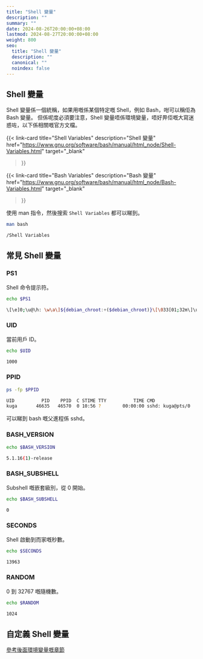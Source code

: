 ```yaml
---
title: "Shell 變量"
description: ""
summary: ""
date: 2024-08-26T20:00:00+08:00
lastmod: 2024-08-27T20:00:00+08:00
weight: 800
seo:
  title: "Shell 變量"
  description: ""
  canonical: ""
  noindex: false
---
```


## Shell 變量

Shell 變量係一個統稱，如果用嘅係某個特定嘅 Shell，例如 Bash，咁可以稱佢為 Bash 變量。
但係呢度必須要注意，Shell 變量唔係環境變量，唔好畀佢嘅大寫迷惑咗，以下係相關嘅官方文檔。

{{< link-card
  title="Shell Variables"
  description="Shell 變量"
  href="https://www.gnu.org/software/bash/manual/html_node/Shell-Variables.html"
  target="_blank"
>}}

{{< link-card
  title="Bash Variables"
  description="Bash 變量"
  href="https://www.gnu.org/software/bash/manual/html_node/Bash-Variables.html"
  target="_blank"
>}}

使用 man 指令，然後搜索 `Shell Variables` 都可以睇到。

```bash {frame="none"}
man bash
```

```bash {frame="none"}
/Shell Variables
```

## 常見 Shell 變量

### PS1

Shell 命令提示符。

```bash {frame="none"}
echo $PS1
```

```bash {frame="none"}
\[\e]0;\u@\h: \w\a\]${debian_chroot:+($debian_chroot)}\[\033[01;32m\]\u@\h\[\033[00m\]:\[\033[01;34m\]\w\[\033[00m\]\$
```

### UID

當前用戶 ID。

```bash {frame="none"}
echo $UID
```

```bash {frame="none"}
1000
```

### PPID

```bash {frame="none"}
ps -fp $PPID
```

```bash {frame="none"}
UID          PID    PPID  C STIME TTY          TIME CMD
kuga       46635   46570  0 10:56 ?        00:00:00 sshd: kuga@pts/0
```

可以睇到 bash 嘅父進程係 sshd。

### BASH\_VERSION

```bash {frame="none"}
echo $BASH_VERSION
```

```bash {frame="none"}
5.1.16(1)-release
```

### BASH\_SUBSHELL

Subshell 嘅嵌套級別，從 0 開始。

```bash {frame="none"}
echo $BASH_SUBSHELL
```

```bash {frame="none"}
0
```

### SECONDS

Shell 啟動到而家嘅秒數。

```bash {frame="none"}
echo $SECONDS
```

```bash {frame="none"}
13963
```

### RANDOM

0 到 32767 嘅隨機數。

```bash {frame="none"}
echo $RANDOM
```

```bash {frame="none"}
1024
```

## 自定義 Shell 變量

[參考後面環境變量嘅章節](/zh-cn/linux/env/concept/#自定義-shell-變量)
